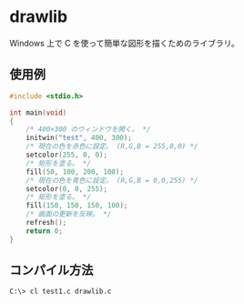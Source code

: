 drawlib
=======

Windows 上で C を使って簡単な図形を描くためのライブラリ。

使用例
------

```C
#include <stdio.h>

int main(void)
{
    /* 400×300 のウィンドウを開く。 */
    initwin("test", 400, 300);
    /* 現在の色を赤色に設定。 (R,G,B = 255,0,0) */
    setcolor(255, 0, 0);
    /* 矩形を塗る。 */
    fill(50, 100, 200, 100);
    /* 現在の色を青色に設定。 (R,G,B = 0,0,255) */
    setcolor(0, 0, 255);
    /* 矩形を塗る。 */
    fill(150, 150, 150, 100);
    /* 画面の更新を反映。 */
    refresh();
    return 0;
}
```

コンパイル方法
--------------

    C:\> cl test1.c drawlib.c
